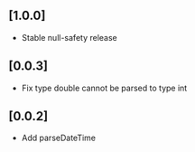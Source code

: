 ## [1.0.0]

- Stable null-safety release

## [0.0.3]

- Fix type double cannot be parsed to type int

## [0.0.2]

- Add parseDateTime



